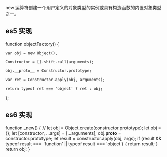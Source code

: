 new 运算符创建一个用户定义的对象类型的实例或具有构造函数的内置对象类型之一。    

## es5 实现

function objectFactory() {

    var obj = new Object(),

    Constructor = [].shift.call(arguments);

    obj.__proto__ = Constructor.prototype;

    var ret = Constructor.apply(obj, arguments);

    return typeof ret === 'object' ? ret : obj;

};

## es6 实现

function _new() {
    // let obj = Object.create(constructor.prototype);
    let obj = {};
    let [constructor, ...args] = [...arguments];
    obj.__proto__ = constructor.prototype;
    let result = constructor.apply(obj, args);
    if (result && typeof result === 'function' || typeof result === 'object') {
        return result;
    }
    return obj;
}
